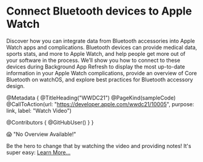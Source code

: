 # Connect Bluetooth devices to Apple Watch

Discover how you can integrate data from Bluetooth accessories into Apple Watch apps and complications. Bluetooth devices can provide medical data, sports stats, and more to Apple Watch, and help people get more out of your software in the process. We’ll show you how to connect to these devices during Background App Refresh to display the most up-to-date information in your Apple Watch complications, provide an overview of Core Bluetooth on watchOS, and explore best practices for Bluetooth accessory design.

@Metadata {
   @TitleHeading("WWDC21")
   @PageKind(sampleCode)
   @CallToAction(url: "https://developer.apple.com/wwdc21/10005", purpose: link, label: "Watch Video")

   @Contributors {
      @GitHubUser(<replace this with your GitHub handle>)
   }
}

😱 "No Overview Available!"

Be the hero to change that by watching the video and providing notes! It's super easy:
 [Learn More…](https://wwdcnotes.github.io/WWDCNotes/documentation/wwdcnotes/contributing)
